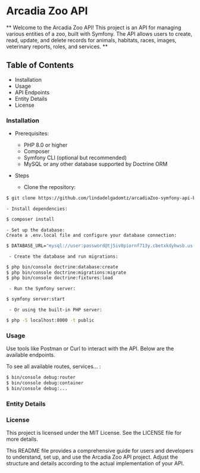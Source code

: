 # Arcadia Zoo API
** Welcome to the Arcadia Zoo API! This project is an API for managing various entities of a zoo, built with Symfony. The API allows users to create, read, update, and delete records for animals, habitats, races, images, veterinary reports, roles, and services. **

## Table of Contents

- Installation
- Usage
- API Endpoints
- Entity Details
- License

### Installation

- Prerequisites:
    - PHP 8.0 or higher
    - Composer
    - Symfony CLI (optional but recommended)
    - MySQL or any other database supported by Doctrine ORM

- Steps

    - Clone the repository:
```bash
$ git clone https://github.com/lindadelgadomtz/arcadiaZoo-symfony-api-backEnd.git 
```
    - Install dependencies:
```bash
$ composer install
```
    - Set up the database:
    Create a .env.local file and configure your database connection:
```bash
$ DATABASE_URL="mysql://user:password@tj5iv8piornf713y.cbetxkdyhwsb.us-east-1.rds.amazonaws.com:3306/r1kou6d4xdy6q9er"
```
     - Create the database and run migrations:
```bash
$ php bin/console doctrine:database:create
$ php bin/console doctrine:migrations:migrate
$ php bin/console doctrine:fixtures:load


```
     - Run the Symfony server:
```bash
$ symfony server:start
```
     - Or using the built-in PHP server:
```bash
$ php -S localhost:8000 -t public
```

### Usage
Use tools like Postman or Curl to interact with the API. Below are the available endpoints.

To see all available routes, services... :

```bash
$ bin/console debug:router
$ bin/console debug:container
$ bin/console debug:...
```

### Entity Details


### License 
This project is licensed under the MIT License. See the LICENSE file for more details. 


This README file provides a comprehensive guide for users and developers to understand, set up, and use the Arcadia Zoo API project. Adjust the structure and details according to the actual implementation of your API.
